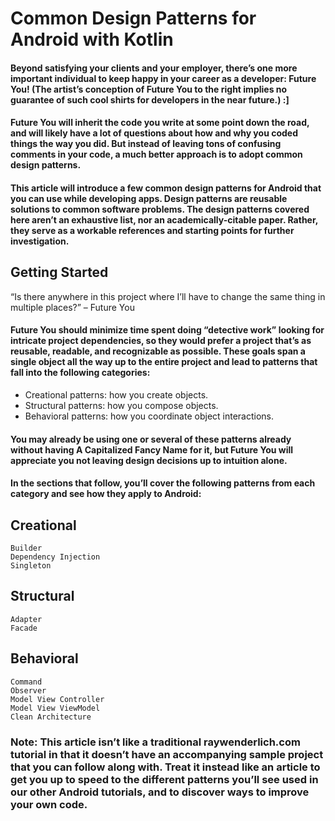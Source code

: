 # Common Design Patterns for Android with Kotlin
#### Beyond satisfying your clients and your employer, there’s one more important individual to keep happy in your career as a developer: Future You! (The artist’s conception of Future You to the right implies no guarantee of such cool shirts for developers in the near future.) :]

#### Future You will inherit the code you write at some point down the road, and will likely have a lot of questions about how and why you coded things the way you did. But instead of leaving tons of confusing comments in your code, a much better approach is to adopt common design patterns.

#### This article will introduce a few common design patterns for Android that you can use while developing apps. Design patterns are reusable solutions to common software problems. The design patterns covered here aren’t an exhaustive list, nor an academically-citable paper. Rather, they serve as a workable references and starting points for further investigation.

## Getting Started
“Is there anywhere in this project where I’ll have to change the same thing in multiple places?” – Future You

#### Future You should minimize time spent doing “detective work” looking for intricate project dependencies, so they would prefer  a project that’s as reusable, readable, and recognizable as possible. These goals span a single object all the way up to the entire project and lead to patterns that fall into the following categories:

   - Creational patterns: how you create objects.
   - Structural patterns: how you compose objects.
   - Behavioral patterns: how you coordinate object interactions.

#### You may already be using one or several of these patterns already without having A Capitalized Fancy Name for it, but Future You will appreciate you not leaving design decisions up to intuition alone.

#### In the sections that follow, you’ll cover the following patterns from each category and see how they apply to Android:

## Creational

    Builder
    Dependency Injection
    Singleton

## Structural

    Adapter
    Facade

## Behavioral

    Command
    Observer
    Model View Controller
    Model View ViewModel
    Clean Architecture

### Note: This article isn’t like a traditional raywenderlich.com tutorial in that it doesn’t have an accompanying sample project that you can follow along with. Treat it instead like an article to get you up to speed to the different patterns you’ll see used in our other Android tutorials, and to discover ways to improve your own code.
